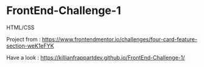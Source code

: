 # FrontEnd-Challenge-1

HTML/CSS

Project from : 
https://www.frontendmentor.io/challenges/four-card-feature-section-weK1eFYK

Have a look : https://killianfrappartdev.github.io/FrontEnd-Challenge-1/
